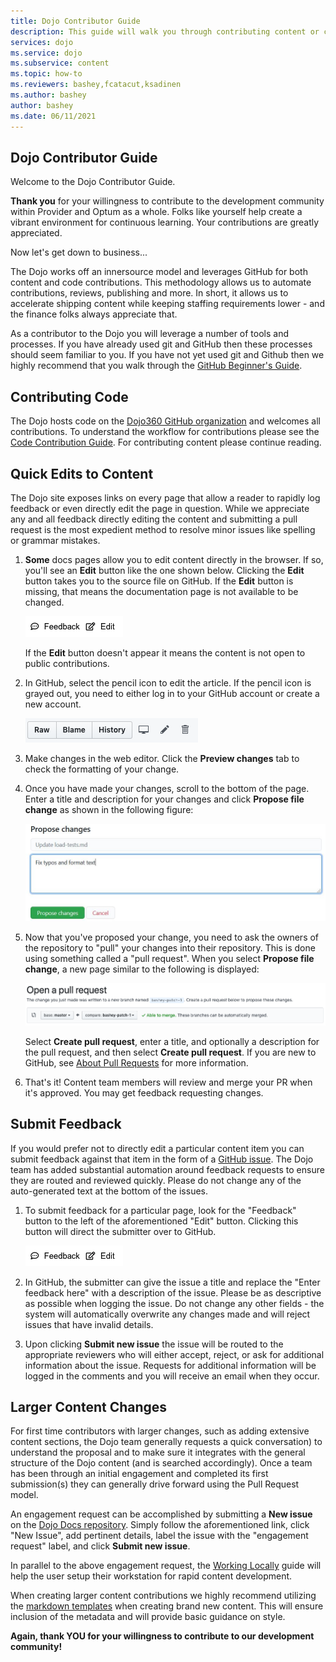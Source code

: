 ```yaml
---
title: Dojo Contributor Guide
description: This guide will walk you through contributing content or code to the Dojo including setting up your local environment.
services: dojo
ms.service: dojo
ms.subservice: content
ms.topic: how-to
ms.reviewers: bashey,fcatacut,ksadinen
ms.author: bashey
author: bashey
ms.date: 06/11/2021
---
```


## Dojo Contributor Guide

Welcome to the Dojo Contributor Guide.

**Thank you** for your willingness to contribute to the development community within Provider and Optum as a whole. Folks like yourself help create a vibrant environment for continuous learning. Your contributions are greatly appreciated.

Now let's get down to business...

The Dojo works off an innersource model and leverages GitHub for both content and code contributions. This methodology allows us to automate contributions, reviews, publishing and more. In short, it allows us to accelerate shipping content while keeping staffing requirements lower - and the finance folks always appreciate that.

As a contributor to the Dojo you will leverage a number of tools and processes. If you have already used git and GitHub then these processes should seem familiar to you. If you have not yet used git and Github then we highly recommend that you walk through the [GitHub Beginner's Guide](https://guides.github.com/activities/hello-world/).

## Contributing Code

The Dojo hosts code on the [Dojo360 GitHub organization](https://github.optum.com/dojo360) and welcomes all contributions. To understand the workflow for contributions please see the [Code Contribution Guide](contribute-code.md). For contributing content please continue reading.

## Quick Edits to Content

The Dojo site exposes links on every page that allow a reader to rapidly log feedback or even directly edit the page in question. While we appreciate any and all feedback directly editing the content and submitting a pull request is the most expedient method to resolve minor issues like spelling or grammar mistakes.

1. **Some** docs pages allow you to edit content directly in the browser. If so, you'll see an **Edit** button like the one shown below. Clicking the **Edit** button takes you to the source file on GitHub. If the **Edit** button is missing, that means the documentation page is not available to be changed.

   ![Location of the Edit link](./media/feedback-edit.png)

   If the **Edit** button doesn't appear it means the content is not open to public contributions.

2. In GitHub, select the pencil icon to edit the article. If the pencil icon is grayed out, you need to either log in to your GitHub account or create a new account.

   ![Location of the pencil icon](./media/github-pencil.png)

3. Make changes in the web editor. Click the **Preview changes** tab to check the formatting of your change.

4. Once you have made your changes, scroll to the bottom of the page. Enter a title and description for your changes and click **Propose file change** as shown in the following figure:

   ![Propose file change](./media/submit-pull-request.png)

5. Now that you've proposed your change, you need to ask the owners of the repository to "pull" your changes into their repository. This is done using something called a "pull request". When you select **Propose file change**, a new page similar to the following is displayed:

   ![create pull request](media/create-pull-request.png)

   Select **Create pull request**, enter a title, and optionally a description for the pull request, and then select **Create pull request**. If you are new to GitHub, see [About Pull Requests](https://help.github.com/en/articles/about-pull-requests) for more information.

6. That's it! Content team members will review and merge your PR when it's approved. You may get feedback requesting changes.

## Submit Feedback

If you would prefer not to directly edit a particular content item you can submit feedback against that item in the form of a [GitHub issue](https://guides.github.com/features/issues/). The Dojo team has added substantial automation around feedback requests to ensure they are routed and reviewed quickly. Please do not change any of the auto-generated text at the bottom of the issues.

1. To submit feedback for a particular page, look for the "Feedback" button to the left of the aforementioned "Edit" button. Clicking this button will direct the submitter over to GitHub. 

   ![Location of the Edit link](./media/feedback-edit.png)

2. In GitHub, the submitter can give the issue a title and replace the "Enter feedback here" with a description of the issue. Please be as descriptive as possible when logging the issue. Do not change any other fields - the system will automatically overwrite any changes made and will reject issues that have invalid details.

3. Upon clicking **Submit new issue** the issue will be routed to the appropriate reviewers who will either accept, reject, or ask for additional information about the issue. Requests for additional information will be logged in the comments and you will receive an email when they occur.

## Larger Content Changes

For first time contributors with larger changes, such as adding extensive content sections, the Dojo team generally requests a quick conversation) to understand the proposal and to make sure it integrates with the general structure of the Dojo content (and is searched accordingly). Once a team has been through an initial engagement and completed its first submission(s) they can generally drive forward using the Pull Request model.

An engagement request can be accomplished by submitting a **New issue** on the [Dojo Docs repository](https://github.optum.com/Dojo360/dojo-docs/issues). Simply follow the aforementioned link, click "New Issue", add pertinent details, label the issue with the "engagement request" label, and click **Submit new issue**.

In parallel to the above engagement request, the [Working Locally](working-locally.md) guide will help the user setup their workstation for rapid content development.

When creating larger content contributions we highly recommend utilizing the [markdown templates](https://github.optum.com/Dojo360/dojo-docs/markdown%20templates/) when creating brand new content. This will ensure inclusion of the metadata and will provide basic guidance on style.


**Again, thank YOU for your willingness to contribute to our development community!**